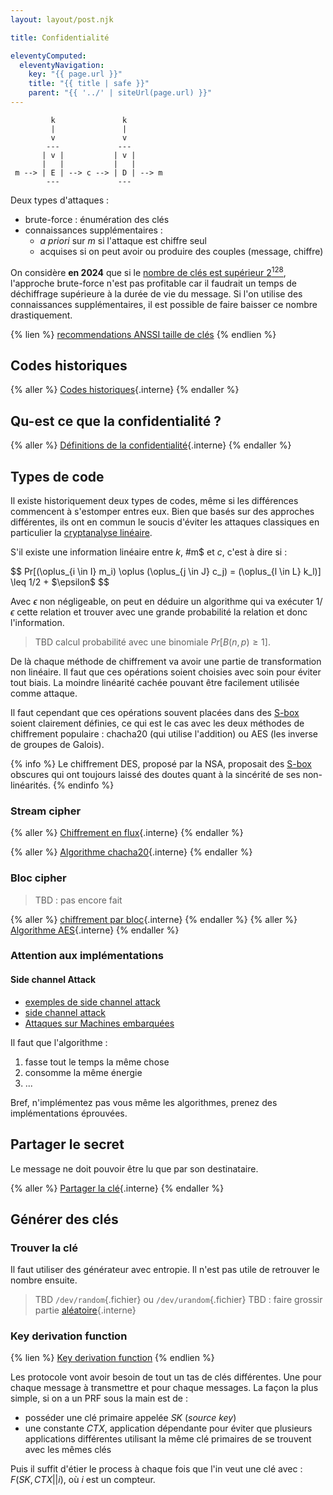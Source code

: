 ```yaml
---
layout: layout/post.njk

title: Confidentialité

eleventyComputed:
  eleventyNavigation:
    key: "{{ page.url }}"
    title: "{{ title | safe }}"
    parent: "{{ '../' | siteUrl(page.url) }}"
---
```



```
         k               k
         |               | 
         v               v
        ---             ---
       | v |           | v |
       |   |           |   |
 m --> | E | --> c --> | D | --> m
        ---             --- 
```

Deux types d'attaques :

- brute-force : énumération des clés
- connaissances supplémentaires :
  - *a priori* sur $m$ si l'attaque est chiffre seul
  - acquises si on peut avoir ou produire des couples (message, chiffre)

On considère **en 2024** que si le [nombre de clés est supérieur $2^{128}$](https://en.wikipedia.org/wiki/Key_size#Brute-force_attack), l'approche brute-force n'est pas profitable car il faudrait un temps de déchiffrage supérieure à la durée de vie du message. Si l'on utilise des connaissances supplémentaires, il est possible de faire baisser ce nombre drastiquement.

{% lien %}
[recommendations ANSSI taille de clés](https://www.ssi.gouv.fr/administration/guide/mecanismes-cryptographiques/)
{% endlien %}

## Codes historiques

{% aller %}
[Codes historiques](codes-historiques){.interne}
{% endaller %}

## Qu-est ce que la confidentialité ?

{% aller %}
[Définitions de la confidentialité](définitions){.interne}
{% endaller %}

## Types de code

Il existe historiquement deux types de codes, même si les différences commencent à s'estomper entres eux. Bien que basés sur des approches différentes, ils ont en commun le soucis d'éviter les attaques classiques en particulier la [cryptanalyse linéaire](https://fr.wikipedia.org/wiki/Cryptanalyse_lin%C3%A9aire).

S'il existe une information linéaire entre $k$, #m$ et $c$, c'est à dire si :

<div>
$$
Pr[(\oplus_{i \in I} m_i) \oplus (\oplus_{j \in J} c_j) = (\oplus_{l \in L} k_l)] \leq 1/2 + $\epsilon$
$$
</div>

Avec $\epsilon$ non négligeable, on peut en déduire un algorithme qui va exécuter $1/\epsilon$ cette relation et trouver avec une grande probabilité la relation et donc l'information.

> TBD calcul probabilité avec une binomiale $Pr[B(n, p) \geq 1]$.

De là chaque méthode de chiffrement va avoir une partie de transformation non linéaire. Il faut que ces opérations soient choisies avec soin pour éviter tout biais. La moindre linéarité cachée pouvant être facilement utilisée comme attaque.

Il faut cependant que ces opérations souvent placées dans des [S-box](https://fr.wikipedia.org/wiki/S-Box) soient clairement définies, ce qui est le cas avec les deux méthodes de chiffrement populaire : chacha20 (qui utilise l'addition) ou AES (les inverse de groupes de Galois).

{% info %}
Le chiffrement DES, proposé par la NSA, proposait des [S-box](https://fr.wikipedia.org/wiki/S-Box) obscures qui ont toujours laissé des doutes quant à la sincérité de ses non-linéarités.
{% endinfo %}

### Stream cipher

{% aller %}
[Chiffrement en flux](chiffre-flux){.interne}
{% endaller %}

{% aller %}
[Algorithme chacha20](chacha20){.interne}
{% endaller %}

### Bloc cipher

> TBD : pas encore fait

{% aller %}
[chiffrement par bloc](chiffre-bloc){.interne}
{% endaller %}
{% aller %}
[Algorithme AES](aes){.interne}
{% endaller %}

### Attention aux implémentations

#### Side channel Attack

- [exemples de side channel attack](https://www.youtube.com/watch?v=GPwNFrpd1KU)
- [side channel attack](https://fr.wikipedia.org/wiki/Attaque_par_canal_auxiliaire)
- [Attaques sur Machines embarquées](https://www.ssi.gouv.fr/agence/publication/combined-fault-and-side-channel-attack-on-protected-implementations-of-aes/)

Il faut que l'algorithme :

1. fasse tout le temps la même chose
2. consomme la même énergie
3. ...

Bref, n'implémentez pas vous même les algorithmes, prenez des implémentations éprouvées.

## Partager le secret

Le message ne doit pouvoir être lu que par son destinataire.

{% aller %}
[Partager la clé](partager-secret){.interne}
{% endaller %}

## Générer des clés

### Trouver la clé

Il faut utiliser des générateur avec entropie. Il n'est pas utile de retrouver le nombre ensuite.

> TBD `/dev/random`{.fichier} ou `/dev/urandom`{.fichier}
> TBD : faire grossir partie [aléatoire](aléatoire){.interne}

### Key derivation function

{% lien %}
[Key derivation function](https://en.wikipedia.org/wiki/Key_derivation_function)
{% endlien %}

Les protocole vont avoir besoin de tout un tas de clés différentes. Une pour chaque message à transmettre et pour chaque messages. La façon la plus simple, si on a un PRF sous la main est de :

- posséder une clé primaire appelée $SK$ (*source key*)
- une constante $CTX$, application dépendante pour éviter que plusieurs applications différentes utilisant la même clé primaires de se trouvent avec les mêmes clés

Puis il suffit d'étier le process à chaque fois que l'in veut une clé avec : $F(SK, CTX || i)$, où $i$ est un compteur.
